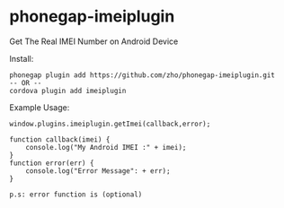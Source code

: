 phonegap-imeiplugin
===================

Get The Real IMEI Number on Android Device

Install:

    phonegap plugin add https://github.com/zho/phonegap-imeiplugin.git
    -- OR --
    cordova plugin add imeiplugin

Example Usage:

    window.plugins.imeiplugin.getImei(callback,error);

    function callback(imei) {
        console.log("My Android IMEI :" + imei);
    }
    function error(err) {
        console.log("Error Message": + err);
    }
    
    p.s: error function is (optional)
